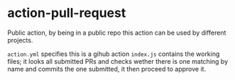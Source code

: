 # action-pull-request
Public action, by being in a public repo this action can be used by different projects.


```action.yml``` specifies this is a gihub action
```index.js``` contains the working files; it looks all submitted PRs and checks wether there is one matching by name and commits the one submitted, it then proceed to approve it.
